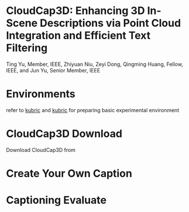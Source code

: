 # CloudCap3D: Enhancing 3D In-Scene Descriptions via Point Cloud Integration and Efficient Text Filtering
 Ting Yu, Member, IEEE, Zhiyuan Niu, Zeyi Dong, Qingming Huang, Fellow, IEEE, and Jun Yu, Senior Member, IEEE

# Environments
refer to [kubric](https://github.com/deeptibhegde/CLIP-goes-3D) and [kubric](https://github.com/OpenRobotLab/PointLLM) for preparing basic experimental environment

# CloudCap3D Download
Download CloudCap3D from 


# Create Your Own Caption

# Captioning Evaluate 
